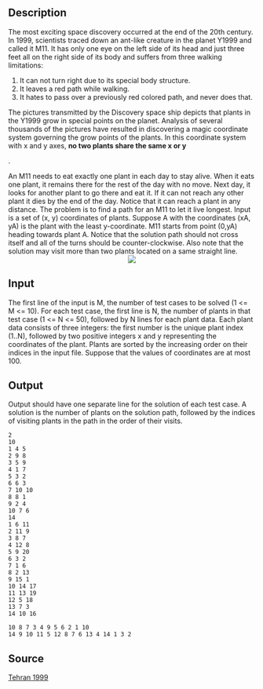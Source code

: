 <h2>Description</h2><p>The most exciting space discovery occurred at the end of the 20th century. In 1999, scientists traced down an ant-like creature in the planet Y1999 and called it M11. It has only one eye on the left side of its head and just three feet all on the right side of its body and suffers from three walking limitations:
</p><ol><li>It can not turn right due to its special body structure.
<br></li><li>It leaves a red path while walking.
<br></li><li>It hates to pass over a previously red colored path, and never does that.</li></ol><p>
</p>The pictures transmitted by the Discovery space ship depicts that plants in the Y1999 grow in special points on the planet. Analysis of several thousands of the pictures have resulted in discovering a magic coordinate system governing the grow points of the plants. In this coordinate system with x and y axes, <b>no two plants  share the same x or y</b><p>. 
</p>An M11 needs to eat exactly one plant in each day to stay alive. When it eats one plant, it remains there for the rest of the day with no move. Next day, it looks for another plant to go there and eat it. If it can not reach any other plant it dies by the end of the day. Notice that it can reach a plant in any distance.
The problem is to find a path for an M11 to let it live longest. 
Input is a set of (x, y) coordinates of plants. Suppose A with the coordinates (xA, yA) is the plant with the least y-coordinate. M11 starts from point (0,yA) heading towards plant A. Notice that the solution path should not cross itself and all of the turns should be counter-clockwise.  Also note that the solution may visit more than two plants located on a same straight line.
<center><img src="images/1696_1.jpg"></center><h2>Input</h2><p>The first line of the input is M, the number of test cases to be solved (1 &lt;= M &lt;= 10). For each test case, the first line is N, the number of plants in that test case (1 &lt;= N &lt;= 50), followed by N lines for each plant data. Each plant data consists of three integers: the first number is the unique plant index (1..N), followed by two positive integers x and y representing the coordinates of the plant. Plants are sorted by the increasing order on their indices in the input file. Suppose that the values of coordinates are at most 100.</p><h2>Output</h2><p>Output should have one separate line for the solution of each test case. A solution is the number of plants on the solution path, followed by the indices of visiting plants in the path in the order of their visits.</p><pre><code class="language-input1">2
10
1 4 5
2 9 8
3 5 9
4 1 7
5 3 2
6 6 3
7 10 10
8 8 1
9 2 4
10 7 6
14
1 6 11
2 11 9
3 8 7
4 12 8
5 9 20
6 3 2
7 1 6
8 2 13
9 15 1
10 14 17
11 13 19
12 5 18
13 7 3
14 10 16
</code></pre><pre><code class="language-output1">10 8 7 3 4 9 5 6 2 1 10
14 9 10 11 5 12 8 7 6 13 4 14 1 3 2
</code></pre><h2>Source</h2><a href="searchproblem?field=source&amp;key=Tehran+1999">Tehran 1999</a>